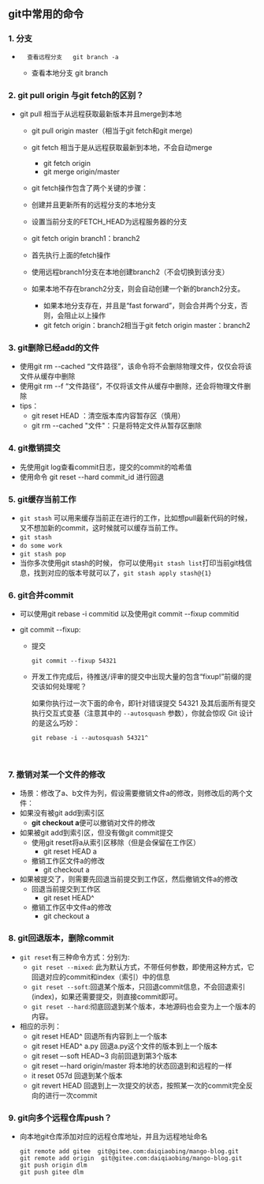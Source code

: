 ## git中常用的命令
### 1. 分支
*		查看远程分支   git branch -a
  *	查看本地分支	  git branch

### 2. git pull  origin 与git fetch的区别？
* git pull 相当于从远程获取最新版本并且merge到本地

  * git pull origin master（相当于git fetch和git merge)


  * git fetch 相当于是从远程获取最新到本地，不会自动merge
      * git fetch origin
      * git merge origin/master
  * git fetch操作包含了两个关键的步骤：
  * 创建并且更新所有的远程分支的本地分支
  * 设置当前分支的FETCH_HEAD为远程服务器的分支
  * git fetch origin branch1：branch2
  * 首先执行上面的fetch操作
  * 使用远程branch1分支在本地创建branch2（不会切换到该分支）
  * 如果本地不存在branch2分支，则会自动创建一个新的branch2分支。
    * 如果本地分支存在，并且是“fast forward”，则会合并两个分支，否则，会阻止以上操作
    * git fetch origin：branch2相当于git fetch origin master：branch2

### 3. git删除已经add的文件

* 使用git rm --cached “文件路径”，该命令将不会删除物理文件，仅仅会将该文件从缓存中删除
* 使用git rm --f “文件路径”，不仅将该文件从缓存中删除，还会将物理文件删除
* tips：
  * git reset HEAD ：清空版本库内容暂存区（慎用）
  * git rm --cached "文件"：只是将特定文件从暂存区删除

### 4. git撤销提交

* 先使用git log查看commit日志，提交的commit的哈希值
* 使用命令  git reset --hard commit_id  进行回退

### 5. git缓存当前工作

* `git stash` 可以用来缓存当前正在进行的工作，比如想pull最新代码的时候，又不想加新的commit，这时候就可以缓存当前工作。
* `git stash`
* `do some work`
* `git stash pop`
* 当你多次使用git stash的时候， 你可以使用`git stash list`打印当前git栈信息，找到对应的版本号就可以了，`git stash apply stash@{1}`

### 6. git合并commit

* 可以使用git rebase -i  commitid  以及使用git commit --fixup commitid

* git commit --fixup:

  * 提交

    ```shell
    git commit --fixup 54321
    ```

  * 开发工作完成后，待推送/评审的提交中出现大量的包含“fixup!”前缀的提交该如何处理呢？

    如果你执行过一次下面的命令，即针对错误提交 54321 及其后面所有提交执行交互式变基（注意其中的 `--autosquash` 参数），你就会惊叹 Git 设计的是这么巧妙：

    ```shell
    git rebase -i --autosquash 54321^
    ```

    ​


### 7. 撤销对某一个文件的修改

* 场景：修改了a、b文件为列，假设需要撤销文件a的修改，则修改后的两个文件：
* 如果没有被git add到索引区
  * **git checkout a**便可以撤销对文件的修改
* 如果被git add到索引区，但没有做git commit提交
  * 使用git reset将a从索引区移除（但是会保留在工作区）
    * git reset HEAD a
  * 撤销工作区文件a的修改
    * git  checkout a
* 如果被提交了，则需要先回退当前提交到工作区，然后撤销文件a的修改
  * 回退当前提交到工作区
    * git reset HEAD^
  * 撤销工作区中文件a的修改
    * git checkout a

### 8. git回退版本，删除commit

* `git reset`有三种命令方式：分别为:
  * `git reset --mixed`: 此为默认方式，不带任何参数，即使用这种方式，它回退对应的commit和index（索引）中的信息
  * `git reset --soft`:回退某个版本，只回退commit信息，不会回退索引(index)，如果还需要提交，则直接commit即可。
  * `git reset --hard`:彻底回退到某个版本，本地源码也会变为上一个版本的内容。
* 相应的示列：
  * git reset HEAD^    回退所有内容到上一个版本
  * git reset HEAD^ a.py   回退a.py这个文件的版本到上一个版本  
  * git reset –-soft HEAD~3   向前回退到第3个版本  
  * git reset –-hard origin/master   将本地的状态回退到和远程的一样  
  * it reset 057d   回退到某个版本  
  * git revert HEAD   回退到上一次提交的状态，按照某一次的commit完全反向的进行一次commit  


### 9. git向多个远程仓库push？

* 向本地git仓库添加对应的远程仓库地址，并且为远程地址命名

  ```shell
  git remote add gitee  git@gitee.com:daiqiaobing/mango-blog.git
  git remote add origin  git@gitee.com:daiqiaobing/mango-blog.git
  git push origin dlm
  git push gitee dlm
  ```

  ​